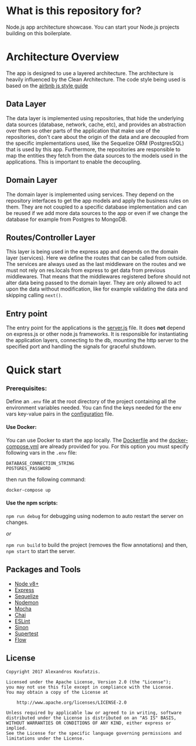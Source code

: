 # What is this repository for?

Node.js app architecture showcase. You can start your Node.js projects building on this boilerplate.

# Architecture Overview

The app is designed to use a layered architecture. The architecture is heavily influenced by the Clean Architecture. The code style being used is based on the [airbnb js style guide](https://github.com/airbnb/javascript)

## Data Layer

The data layer is implemented using repositories, that hide the underlying data sources (database, network, cache, etc), and provides an abstraction over them so other parts of the application that make use of the repositories, don't care about the origin of the data and are decoupled from the specific implementations used, like the Sequelize ORM (PostgresSQL) that is used by this app.
Furthermore, the repositories are responsible to map the entities they fetch from the data sources to the models used in the applications. This is important to enable the decoupling.

## Domain Layer

The domain layer is implemented using services. They depend on the repository interfaces to get the app models and apply the business rules on them. They are not coupled to a specific database implementation and can be reused if we add more data sources to the app or even if we change the database for example from Postgres to MongoDB.

## Routes/Controller Layer

This layer is being used in the express app and depends on the domain layer (services). Here we define the routes that can be called from outside. The services are always used as the last middleware on the routes and we must not rely on res.locals from express to get data from previous middlewares. That means that the middlewares registered before should not alter data being passed to the domain layer. They are only allowed to act upon the data without modification, like for example validating the data and skipping calling `next()`.

## Entry point

The entry point for the applications is the [server.js](./src/server.js) file. It does __not__ depend on express.js or other node.js frameworks. It is responsible for instantiating the application layers, connecting to the db, mounting the http server to the specified port and handling the signals for graceful shutdown.

# Quick start

### Prerequisites:

Define an `.env` file at the root directory of the project containing all the environment variables needed. You can find the keys needed for the env vars key-value pairs in the [configuration](./src/configuration/index.js) file.

#### Use Docker:

You can use Docker to start the app locally. The [Dockerfile](./Dockerfile) and the [docker-compose.yml](./docker-compose.yml) are already provided for you.
For this option you must specify following vars in the `.env` file:

`DATABASE_CONNECTION_STRING`</br>
`POSTGRES_PASSWORD`</br>

then run the following command:

`docker-compose up`

#### Use the npm scripts:

`npm run debug` for debugging using nodemon to auto restart the server on changes.

*or*

`npm run build` to build the project (removes the flow annotations) and then,</br>
`npm start` to start the server.


## Packages and Tools

- [Node v8+](http://nodejs.org/)
- [Express](https://npmjs.com/package/express)
- [Sequelize](https://www.npmjs.com/package/sequelize)
- [Nodemon](https://github.com/remy/nodemon)
- [Mocha](https://www.npmjs.com/package/mocha)
- [Chai](https://www.npmjs.com/package/chai)
- [ESLint](https://www.npmjs.com/package/eslint)
- [Sinon](https://www.npmjs.com/package/sinon)
- [Supertest](https://github.com/visionmedia/supertest)
- [Flow](https://github.com/facebook/flow)

## License

```
Copyright 2017 Alexandros Koufatzis.

Licensed under the Apache License, Version 2.0 (the "License");
you may not use this file except in compliance with the License.
You may obtain a copy of the License at

    http://www.apache.org/licenses/LICENSE-2.0

Unless required by applicable law or agreed to in writing, software
distributed under the License is distributed on an "AS IS" BASIS,
WITHOUT WARRANTIES OR CONDITIONS OF ANY KIND, either express or implied.
See the License for the specific language governing permissions and
limitations under the License.